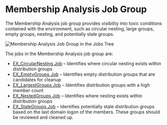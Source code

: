 # Membership Analysis Job Group

The Membership Analysis job group provides visibility into toxic conditions contained with the
environment, such as circular nesting, large groups, empty groups, nesting, and potentially stale
groups.

![Membership Analysis Job Group in the Jobs Tree](/img/product_docs/accessanalyzer/solutions/exchange/distributionlists/membershipanalysis/membershipanalysisjobstree.webp)

The jobs in the Membership Analysis job group are:

- [EX_CircularNesting Job](/docs/accessanalyzer/12.0/solutions/exchange/distributionlists/membershipanalysis/ex_circularnesting.md) – Identifies where circular nesting exists within
  distribution groups
- [EX_EmptyGroups Job](/docs/accessanalyzer/12.0/solutions/exchange/distributionlists/membershipanalysis/ex_emptygroups.md) – Identifies empty distribution groups that are candidates
  for cleanup
- [EX_LargestGroups Job](/docs/accessanalyzer/12.0/solutions/exchange/distributionlists/membershipanalysis/ex_largestgroups.md) – Identifies distribution groups with a high member
  count
- [EX_NestedGroups Job](/docs/accessanalyzer/12.0/solutions/exchange/distributionlists/membershipanalysis/ex_nestedgroups.md) – Identifies where nesting exists within distribution
  groups
- [EX_StaleGroups Job](/docs/accessanalyzer/12.0/solutions/exchange/distributionlists/membershipanalysis/ex_stalegroups.md) – Identifies potentially stale distribution groups based
  on the last domain logon of the members. These groups should be reviewed and cleaned up.
